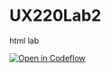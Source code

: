 # UX220Lab2
html lab

[![Open in Codeflow](https://developer.stackblitz.com/img/open_in_codeflow.svg)](https:///pr.new/Iceman0001/UX220Lab2)
